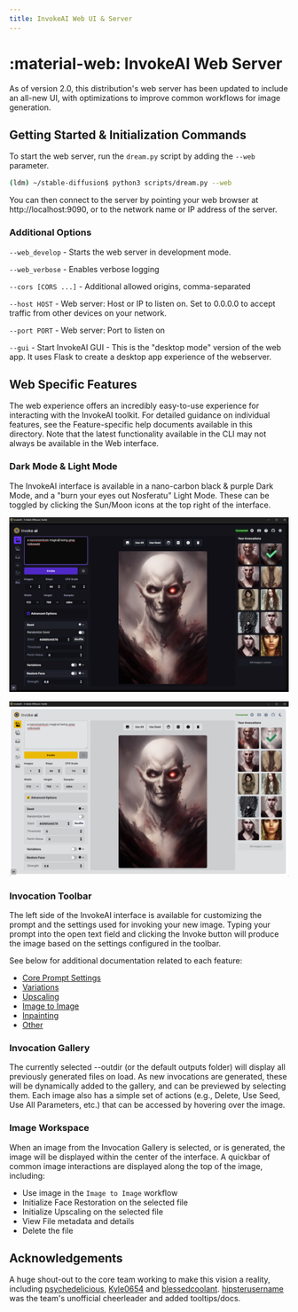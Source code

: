 ```yaml
---
title: InvokeAI Web UI & Server
---
```


# :material-web: InvokeAI Web Server

As of version 2.0, this distribution's web server has been updated to include 
an all-new UI, with optimizations to improve common workflows for image generation.

## Getting Started & Initialization Commands

To start the web server, run the `dream.py` script by adding the `--web` parameter.

```bash
(ldm) ~/stable-diffusion$ python3 scripts/dream.py --web
```

You can then connect to the server by pointing your web browser at
http://localhost:9090, or to the network name or IP address of the server.

### Additional Options
  `--web_develop`    -   Starts the web server in development mode.
  
  `--web_verbose`    -   Enables verbose logging
  
  `--cors [CORS ...]`    -   Additional allowed origins, comma-separated
  
  `--host HOST`    -   Web server: Host or IP to listen on. Set to 0.0.0.0 to
  accept traffic from other devices on your network.
                        
  `--port PORT`    -   Web server: Port to listen on
  
  `--gui`    -   Start InvokeAI GUI - This is the "desktop mode" version of the web app. It uses Flask 
  to create a desktop app experience of the webserver.


## Web Specific Features

The web experience offers an incredibly easy-to-use experience for interacting with the InvokeAI toolkit. 
For detailed guidance on individual features, see the Feature-specific help documents available in this directory.
Note that the latest functionality available in the CLI may not always be available in the Web interface.

### Dark Mode & Light Mode 
The InvokeAI interface is available in a nano-carbon black & purple Dark Mode, and a "burn your eyes out Nosferatu" Light Mode. These can be toggled by clicking the Sun/Moon icons at the top right of the interface. 

![InvokeAI Web Server - Dark Mode](../assets/invoke_web_dark.png)

![InvokeAI Web Server - Light Mode](../assets/invoke_web_light.png)

### Invocation Toolbar
The left side of the InvokeAI interface is available for customizing the prompt and the settings used for invoking your new image. Typing your prompt into the open text field and clicking the Invoke button will produce the image based on the settings configured in the toolbar. 

See below for additional documentation related to each feature:
- [Core Prompt Settings](./CLI.md)
- [Variations](./VARIATIONS.md)
- [Upscaling](./UPSCALE.md)
- [Image to Image](./IMG2IMG.md)
- [Inpainting](./INPAINTING.md)
- [Other](./OTHER.md)

### Invocation Gallery
The currently selected --outdir (or the default outputs folder) will display all previously generated files on load. As new invocations are generated, these will be dynamically added to the gallery, and can be previewed by selecting them. Each image also has a simple set of actions (e.g., Delete, Use Seed, Use All Parameters, etc.) that can be accessed by hovering over the image.

### Image Workspace
When an image from the Invocation Gallery is selected, or is generated, the image will be displayed within the center of the interface. A quickbar of common image interactions are displayed along the top of the image, including:
- Use image in the `Image to Image` workflow
- Initialize Face Restoration on the selected file
- Initialize Upscaling on the selected file
- View File metadata and details
- Delete the file

## Acknowledgements

A huge shout-out to the core team working to make this vision a reality, including [psychedelicious](https://github.com/psychedelicious), [Kyle0654](https://github.com/Kyle0654) and [blessedcoolant](https://github.com/blessedcoolant). [hipsterusername](https://github.com/hipsterusername) was the team's unofficial cheerleader and added tooltips/docs.

